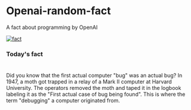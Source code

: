 
# Openai-random-fact
 A fact about programming by OpenAI

[![fact](https://github.com/MarioVidoni/openai-daily-fact/actions/workflows/main.yml/badge.svg)](https://github.com/MarioVidoni/openai-daily-fact/actions/workflows/main.yml)

### Today's fact
# 
Did you know that the first actual computer "bug" was an actual bug? In 1947, a moth got trapped in a relay of a Mark II computer at Harvard University. The operators removed the moth and taped it in the logbook labeling it as the "First actual case of bug being found". This is where the term "debugging" a computer originated from.